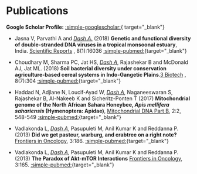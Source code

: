 # Publications

**Google Scholar Profile:** [:simple-googlescholar:](https://scholar.google.com/citations?user=CAvwk6EAAAAJ&hl=en){ target="_blank"}

- Jasna V, Parvathi A and <u>_Dash A._</u> (2018) **Genetic and functional diversity of double-stranded DNA viruses in a tropical monsoonal estuary**, India. <a href="https://doi.org/10.1038/s41598-018-34332-8" target="_blank" >Scientific Reports</a> , 8(1):16036 [:simple-pubmed:](https://pubmed.ncbi.nlm.nih.gov/30375431/){target="_blank"}

- Choudhary M, Sharma PC, Jat HS, <u>_Dash A_</u>, Rajashekar B and McDonald AJ, Jat ML. (2018) **Soil bacterial diversity under conservation agriculture-based cereal systems in Indo-Gangetic Plains**.<a href="https://doi.org/10.1007/s13205-018-1317-9" target="_blank" >3 Biotech</a> , 8(7):304 [:simple-pubmed:](https://pubmed.ncbi.nlm.nih.gov/30002994/){target="_blank"}

- Haddad N, Adjlane N, Loucif-Ayad W, <u>_Dash A_</u>, Naganeeswaran S, Rajashekar B, Al-Nakeeb K and Sicheritz-Ponten T (2017) **Mitochondrial genome of the North African Sahara Honeybee, _Apis mellifera sahariensis_ (Hymenoptera: Apidae)**, <a href="https://doi.org/10.1080/23802359.2017.1365647" target="_blank" >Mitochondrial DNA Part B</a>, 2:2, 548-549 [:simple-pubmed:](https://pubmed.ncbi.nlm.nih.gov/33473895/){target="_blank"}

- Vadlakonda L, <u>_Dash A_</u>, Pasupuleti M, Anil Kumar K and Reddanna P. (2013) **Did we get pasteur, warburg, and crabtree on a right note?** <a href=" https://doi.org/10.3389/fonc.2013.00186" target="_blank" >Frontiers in Oncology</a>, 3:186. [:simple-pubmed:](https://pubmed.ncbi.nlm.nih.gov/23875175/){target="_blank"}

- Vadlakonda L, <u>_Dash A_</u>, Pasupuleti M, Anil Kumar K and Reddanna P. (2013) **The Paradox of Akt-mTOR Interactions** <a href="https://doi.org/10.3389/fonc.2013.00165" target="_blank" >Frontiers in Oncology</a>, 3:165. [:simple-pubmed:](https://pubmed.ncbi.nlm.nih.gov/23802099/){target="_blank"}